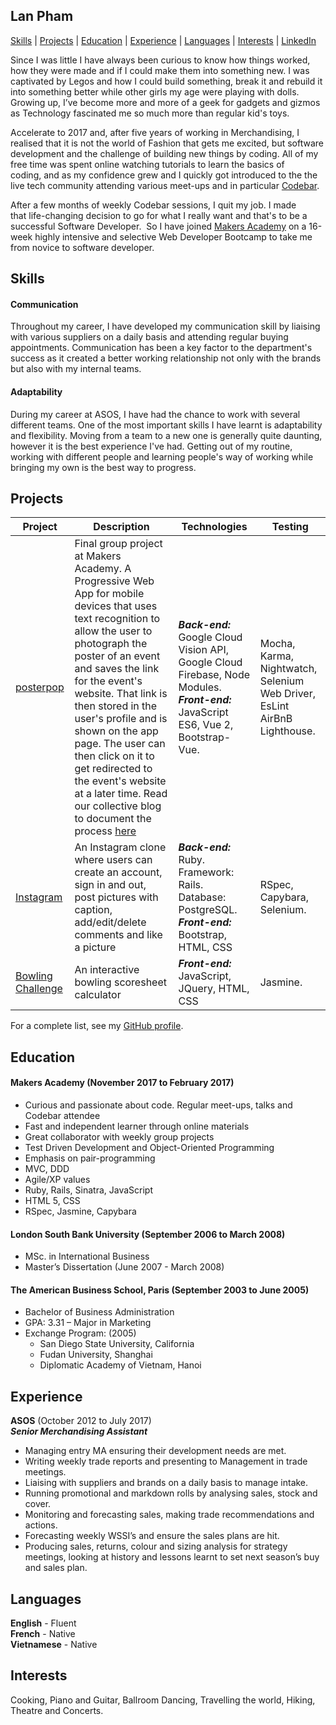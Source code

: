 ## Lan Pham

[Skills](#skills) | [Projects](#projects) | [Education](#education) | [Experience](#experience) | [Languages](#languages) | [Interests](#interests) | [LinkedIn](https://www.linkedin.com/in/lan-pham-97b30240/)

Since I was little I have always been curious to know how things worked, how they were made and if I could make them into something new. I was captivated by Legos and how I could build something, break it and rebuild it into something better while other girls my age were playing with dolls. Growing up, I’ve become more and more of a geek for gadgets and gizmos as Technology fascinated me so much more than regular kid's toys.

Accelerate to 2017 and, after five years of working in Merchandising, I realised that it is not the world of Fashion that gets me excited, but software development and the challenge of building new things by coding. All of my free time was spent online watching tutorials to learn the basics of coding, and as my confidence grew and I quickly got introduced to the the live tech community attending various meet-ups and in particular [Codebar]( https://codebar.io/).

After a few months of weekly Codebar sessions, I quit my job. I made that life-changing decision to go for what I really want and that's to be a successful Software Developer.  So I have joined [Makers Academy](http://www.makersacademy.com/) on a 16-week highly intensive and selective Web Developer Bootcamp to take me from novice to software developer.

## Skills

#### Communication

Throughout my career, I have developed my communication skill by liaising with various suppliers on a daily basis and attending regular buying appointments. Communication has been a key factor to the department's success as it created a better working relationship not only with the brands but also with my internal teams.

#### Adaptability

During my career at ASOS, I have had the chance to work with several different teams. One of the most important skills I have learnt is adaptability and flexibility. Moving from a team to a new one is generally quite daunting, however it is the best experience I've had. Getting out of my routine, working with different people and learning people's way of working while bringing my own is the best way to progress.

## Projects

Project | Description | Technologies | Testing
------- | ----------- | ------------ | -------
[posterpop](https://github.com/Albion31/posterpop) | Final group project at Makers Academy. A Progressive Web App for mobile devices that uses text recognition to allow the user to photograph the poster of an event and saves the link for the event's website. That link is then stored in the user's profile and is shown on the app page. The user can then click on it to get redirected to the event's website at a later time. Read our collective blog to document the process [here](https://medium.com/@team_processive/)  | __*Back-end:*__ Google Cloud Vision API, Google Cloud Firebase, Node Modules. __*Front-end:*__ JavaScript ES6, Vue 2, Bootstrap-Vue. | Mocha, Karma, Nightwatch, Selenium Web Driver, EsLint AirBnB Lighthouse.
[Instagram](https://github.com/Albion31/instagram-challenge) | An Instagram clone where users can create an account, sign in and out, post pictures with caption, add/edit/delete comments and like a picture  | __*Back-end:*__ Ruby. Framework: Rails. Database: PostgreSQL. __*Front-end:*__ Bootstrap, HTML, CSS | RSpec, Capybara, Selenium.
[Bowling Challenge](https://github.com/Albion31/bowling-challenge) | An interactive bowling scoresheet calculator | __*Front-end:*__ JavaScript, JQuery, HTML, CSS | Jasmine.

For a complete list, see my [GitHub profile](https://github.com/Albion31).

## Education

#### Makers Academy (November 2017 to February 2017)

- Curious and passionate about code. Regular meet-ups, talks and Codebar attendee
- Fast and independent learner through online materials
- Great collaborator with weekly group projects
- Test Driven Development and Object-Oriented Programming
- Emphasis on pair-programming
- MVC, DDD
- Agile/XP values
- Ruby, Rails, Sinatra, JavaScript
- HTML 5, CSS
- RSpec, Jasmine, Capybara

#### London South Bank University (September 2006 to March 2008)

- MSc. in International Business
- Master’s Dissertation (June 2007 - March 2008)

#### The American Business School, Paris (September 2003 to June 2005)

- Bachelor of Business Administration
- GPA: 3.31 – Major in Marketing
- Exchange Program: (2005)
  - San Diego State University, California
  - Fudan University, Shanghai
  - Diplomatic Academy of Vietnam, Hanoi

## Experience

**ASOS** (October 2012 to July 2017)    
**_Senior Merchandising Assistant_**

- Managing entry MA ensuring their development needs are met.
- Writing weekly trade reports and presenting to Management in trade meetings.
- Liaising with suppliers and brands on a daily basis to manage intake.
- Running promotional and markdown rolls by analysing sales, stock and cover.
- Monitoring and forecasting sales, making trade recommendations and actions.
- Forecasting weekly WSSI’s and ensure the sales plans are hit.
- Producing sales, returns, colour and sizing analysis for strategy meetings,
looking at history and lessons learnt to set next season’s buy and sales plan.

## Languages

**English** - Fluent  
**French** - Native  
**Vietnamese** - Native

## Interests

Cooking, Piano and Guitar, Ballroom Dancing, Travelling the world, Hiking, Theatre and Concerts.
